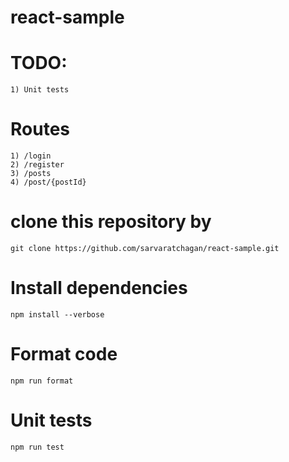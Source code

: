 # react-sample

# TODO:

    1) Unit tests
    
# Routes

    1) /login
    2) /register
    3) /posts
    4) /post/{postId}
    
    
# clone this repository by 

  ```git clone https://github.com/sarvaratchagan/react-sample.git```

# Install dependencies

  ```npm install --verbose```
  
# Format code

  ```npm run format```
  
# Unit tests

``` npm run test ```
